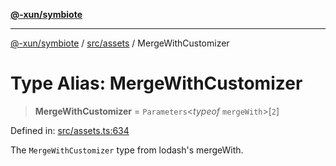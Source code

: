 [**@-xun/symbiote**](../../../README.md)

***

[@-xun/symbiote](../../../README.md) / [src/assets](../README.md) / MergeWithCustomizer

# Type Alias: MergeWithCustomizer

> **MergeWithCustomizer** = `Parameters`\<*typeof* `mergeWith`\>\[`2`\]

Defined in: [src/assets.ts:634](https://github.com/Xunnamius/symbiote/blob/48c46d37ea3b78fc8beb9f4e201920c2bff28719/src/assets.ts#L634)

The `MergeWithCustomizer` type from lodash's mergeWith.
